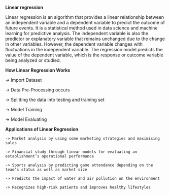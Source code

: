 **Linear regression**

Linear regression is an algorithm that provides a linear relationship between an independent variable and a dependent variable to predict the outcome of future events. It is a statistical method used in data science and machine learning for predictive analysis.
The independent variable is also the predictor or explanatory variable that remains unchanged due to the change in other variables. However, the dependent variable changes with fluctuations in the independent variable. The regression model predicts the value of the dependent variable, which is the response or outcome variable being analyzed or studied.

**How Linear Regression Works**

 -> Import Dataset

 -> Data Pre-Processing occurs

 -> Splitting the data into testing and training set

 -> Model Training 

 -> Model Evaluating 

**Applications of Linear Regression**

    -> Market analysis by using some marketing strategies and maximising sales

    -> Financial study through linear models for evaluating an establishment’s operational performance

    -> Sports analysis by predicting game attendance depending on the team’s status as well as market size

    -> Predicts the impact of water and air pollution on the environment

    -> Recognizes high-risk patients and improves healthy lifestyles
    